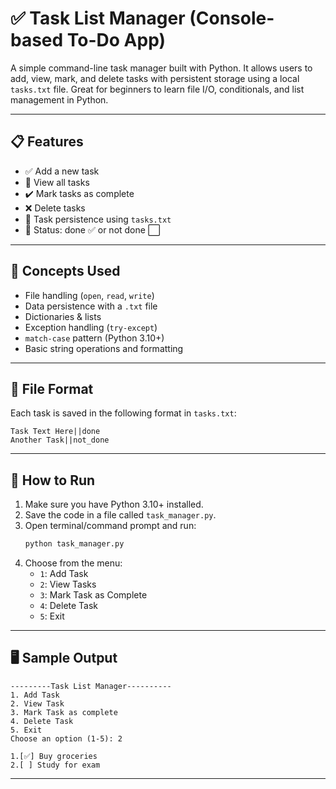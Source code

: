 # ✅ Task List Manager (Console-based To-Do App)

A simple command-line task manager built with Python. It allows users to add, view, mark, and delete tasks with persistent storage using a local `tasks.txt` file. Great for beginners to learn file I/O, conditionals, and list management in Python.

---

## 📋 Features

- ✅ Add a new task  
- 📄 View all tasks  
- ✔️ Mark tasks as complete  
- ❌ Delete tasks  
- 💾 Task persistence using `tasks.txt`  
- 📌 Status: done ✅ or not done ⬜

---

## 🧠 Concepts Used

- File handling (`open`, `read`, `write`)  
- Data persistence with a `.txt` file  
- Dictionaries & lists  
- Exception handling (`try-except`)  
- `match-case` pattern (Python 3.10+)  
- Basic string operations and formatting  

---

## 📂 File Format

Each task is saved in the following format in `tasks.txt`:
```
Task Text Here||done
Another Task||not_done
```

---

## 🚀 How to Run

1. Make sure you have Python 3.10+ installed.
2. Save the code in a file called `task_manager.py`.
3. Open terminal/command prompt and run:
   ```bash
   python task_manager.py
   ```
4. Choose from the menu:
   - `1`: Add Task
   - `2`: View Tasks
   - `3`: Mark Task as Complete
   - `4`: Delete Task
   - `5`: Exit

---

## 🖥 Sample Output

```
---------Task List Manager----------
1. Add Task
2. View Task
3. Mark Task as complete
4. Delete Task
5. Exit
Choose an option (1-5): 2

1.[✅] Buy groceries
2.[ ] Study for exam
```

---

